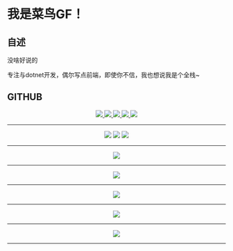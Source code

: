 <!--

### Hi there 👋

-->

# 我是菜鸟GF！

## 自述

没啥好说的

专注与dotnet开发，偶尔写点前端，即使你不信，我也想说我是个全栈~

## GITHUB

<div align="center">
  <a href="https://github.com/Gaven-F">
    <img src="https://badges.strrl.dev/visits/Gaven-F/Gaven-F?style=flat-square&color=red&logo=github">
  </a>
  <a href="https://github.com/Gaven-F">
    <img src="https://badges.strrl.dev/years/Gaven-F?style=flat-square&color=yellow&logo=github">
  </a>
  <a href="https://github.com/Gaven-F?tab=repositories">
    <img src="https://badges.strrl.dev/repos/Gaven-F?style=flat-square&color=blue&logo=github">
  </a>
  <a href="https://gist.github.com/Gaven-F">
    <img src="https://badges.strrl.dev/gists/Gaven-F?style=flat-square&color=green&logo=github">
  </a>
  <a href="https://github.com/Gaven-F">
    <img src="https://badges.strrl.dev/commits/monthly/Gaven-F?style=flat-square&color=silver&logo=github">
  </a>
  <hr />
	    <img src="https://img.shields.io/badge/%E5%BA%9F%E7%89%A9%E8%AD%A6%E5%91%8A-%23eb4d4b?style=flat&label=.NET&labelColor=%23ffa502&color=%23ff6348
" />
    <img src="https://img.shields.io/badge/%E5%BA%9F%E7%89%A9%E8%AD%A6%E5%91%8A-%23eb4d4b?style=flat&label=VUE&labelColor=%23ffa502&color=%23ff6348
" />
    <img src="https://img.shields.io/badge/%E5%BA%9F%E7%89%A9%E8%AD%A6%E5%91%8A-%23eb4d4b?style=flat&label=REACT&labelColor=%23ffa502&color=%23ff6348
" />
	<hr />
    <img src="https://readme-typing-svg.herokuapp.com/?lines=GF今天又偷懒了！;GF今天居然没偷懒！&center=true&vCenter=true&color=747d8c&duration=500&pause=1000&size=30">
    <hr />
    <img src="https://github-readme-stats.vercel.app/api?username=gaven-f&show_icons=true&theme=dracula"/>
    <hr />
    <img src="https://github-readme-stats.vercel.app/api/top-langs/?username=gaven-f&show_icons=true&theme=dracula"/>
    <hr />
    <img src="https://github-profile-trophy.vercel.app/?username=gaven-f" />
    <hr />
    <img src="https://github-readme-activity-graph.vercel.app/graph?username=gaven-f&theme=github" />
    <hr />
</div>



<!--
**Gaven-F/Gaven-F** is a ✨ _special_ ✨ repository because its `README.md` (this file) appears on your GitHub profile.

Here are some ideas to get you started:

- 🔭 I’m currently working on ...
- 🌱 I’m currently learning ...
- 👯 I’m looking to collaborate on ...
- 🤔 I’m looking for help with ...
- 💬 Ask me about ...
- 📫 How to reach me: ...
- 😄 Pronouns: ...
- ⚡ Fun fact: ...
	-->
